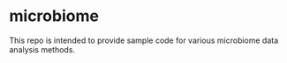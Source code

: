 # microbiome
This repo is intended to provide sample code for various microbiome data analysis methods.
